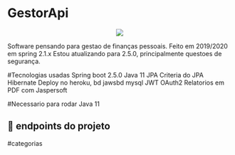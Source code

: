 # GestorApi

<p align="center">
<img src="http://img.shields.io/static/v1?label=STATUS&message=EM%20DESENVOLVIMENTO&color=GREEN&style=for-the-badge"/>
</p>

Software pensando para gestao de finanças pessoais. Feito em 2019/2020 em spring 2.1.x 
Estou atualizando para 2.5.0, principalmente questoes de segurança.


#Tecnologias usadas
Spring boot 2.5.0
Java 11
JPA
Criteria do JPA
Hibernate
Deploy no heroku, bd jawsbd mysql
JWT
OAuth2
Relatorios em PDF com Jaspersoft

#Necessario para rodar
Java 11

## :hammer: endpoints do projeto

#categorias




